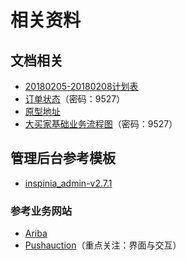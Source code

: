 # 相关资料

## 文档相关

* [20180205-20180208计划表](https://shimo.im/sheet/0DEhpIoUlqQwhx7M/)
* [订单状态](http://naotu.baidu.com/file/75892fc6b2b2e6ec734f5899529fbf40?token=2484405018d8ff1e)（密码：9527）
* [原型地址](https://axhub.im/pro/52ddc11aa5821240/#g=1&p=workbench)
* [大买家基础业务流程图](https://www.processon.com/view/link/5a6e8b14e4b0d1c5b5b4b30a)（密码：9527）

## 管理后台参考模板

* [inspinia\_admin-v2.7.1](http://webapplayers.com/inspinia_admin-v2.7.1/)

### 参考业务网站

* [Ariba](https://www.ariba.com/)
* [Pushauction](https://www.pushauction.com)（重点关注：界面与交互）



